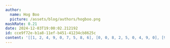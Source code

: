 ```yaml
---
author:
  name: Hog Boo
  picture: /assets/blog/authors/hogboo.png
maskRate: 0.21
date: 2024-12-03T19:00:02.212192
id: cce9f72e-b1a8-11ef-b451-41234cb8625c
content: '[[1, 2, 4, 9, 0, 7, 5, 8, 6], [0, 0, 8, 2, 5, 0, 4, 9, 0], [9, 7, 0, 8, 4, 6, 3, 0, 2], [5, 9, 7, 3, 1, 4, 6, 2, 8], [8, 0, 0, 5, 6, 9, 7, 3, 4], [4, 6, 3, 7, 2, 8, 0, 5, 0], [3, 5, 6, 1, 7, 2, 8, 4, 9], [7, 8, 1, 0, 9, 3, 2, 6, 5], [0, 4, 0, 0, 8, 0, 0, 7, 3]]'
---
```


